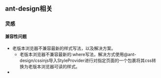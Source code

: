 ## ant-design相关
### 灵感
#### 兼容性问题
- 老版本浏览器不兼容最新的样式写法，以及解决方案。
  - 老版本浏览器不兼容最新的:where写法，解决方式使用@ant-design/cssinjs导入StyleProvider进行对指定页面的一个包裹将其css转换为老版本浏览器可读的样式。
- 